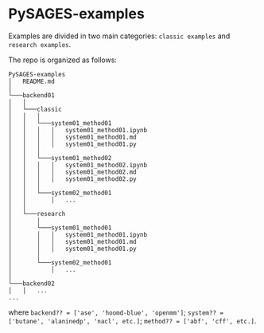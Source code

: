 
# PySAGES-examples

Examples are divided in two main categories: `classic examples` and `research examples`.

The repo is organized as follows:

```
PySAGES-examples
│   README.md
│
└───backend01
│   │
│   └───classic
│   │   │
│   │   └───system01_method01
│   │   │   │   system01_method01.ipynb
│   │   │   │   system01_method01.md
│   │   │   │   system01_method01.py
│   │   │
│   │   └───system01_method02
│   │   │   │   system01_method02.ipynb
│   │   │   │   system01_method02.md
│   │   │   │   system01_method02.py
│   │   │
│   │   └───system02_method01
│   │       │   ...
│   │
│   └───research
│       │
│       └───system01_method01
│       │   │   system01_method01.ipynb
│       │   │   system01_method01.md
│       │   │   system01_method01.py
│       │  
│       └───system02_method01
│           │   ...
│   
└───backend02
│   │   ...
...
```
where `backend?? = ['ase', 'hoomd-blue', 'openmm']`; 
`system?? = ['butane', 'alaninedp', 'nacl', etc.]`;
`method?? = ['abf', 'cff', etc.]`.


